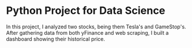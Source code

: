 # Python Project for Data Science
In this project, I analyzed two stocks, being them Tesla's and GameStop's. After gathering data from both yFinance and web scraping, I built a dashboard showing their historical price.
